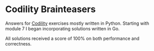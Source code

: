 # Codility Brainteasers

Answers for [Codility](https://codility.com) exercises mostly written in Python. Starting with module 7 I began incorporating solutions written in Go.

All solutions received a score of 100% on both performance and correctness. 
